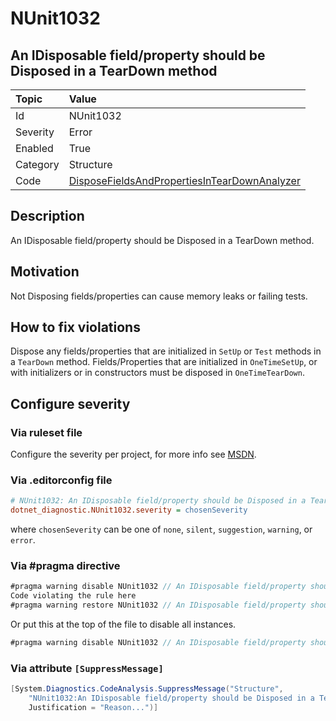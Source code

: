 # NUnit1032

## An IDisposable field/property should be Disposed in a TearDown method

| Topic    | Value
| :--      | :--
| Id       | NUnit1032
| Severity | Error
| Enabled  | True
| Category | Structure
| Code     | [DisposeFieldsAndPropertiesInTearDownAnalyzer](https://github.com/nunit/nunit.analyzers/blob/4.1.0/src/nunit.analyzers/DisposeFieldsAndPropertiesInTearDown/DisposeFieldsAndPropertiesInTearDownAnalyzer.cs)

## Description

An IDisposable field/property should be Disposed in a TearDown method.

## Motivation

Not Disposing fields/properties can cause memory leaks or failing tests.

## How to fix violations

Dispose any fields/properties that are initialized in `SetUp` or `Test` methods in a `TearDown` method.
Fields/Properties that are initialized in `OneTimeSetUp`, or with initializers or in constructors
must be disposed in `OneTimeTearDown`.

<!-- start generated config severity -->
## Configure severity

### Via ruleset file

Configure the severity per project, for more info see
[MSDN](https://learn.microsoft.com/en-us/visualstudio/code-quality/using-rule-sets-to-group-code-analysis-rules?view=vs-2022).

### Via .editorconfig file

```ini
# NUnit1032: An IDisposable field/property should be Disposed in a TearDown method
dotnet_diagnostic.NUnit1032.severity = chosenSeverity
```

where `chosenSeverity` can be one of `none`, `silent`, `suggestion`, `warning`, or `error`.

### Via #pragma directive

```csharp
#pragma warning disable NUnit1032 // An IDisposable field/property should be Disposed in a TearDown method
Code violating the rule here
#pragma warning restore NUnit1032 // An IDisposable field/property should be Disposed in a TearDown method
```

Or put this at the top of the file to disable all instances.

```csharp
#pragma warning disable NUnit1032 // An IDisposable field/property should be Disposed in a TearDown method
```

### Via attribute `[SuppressMessage]`

```csharp
[System.Diagnostics.CodeAnalysis.SuppressMessage("Structure",
    "NUnit1032:An IDisposable field/property should be Disposed in a TearDown method",
    Justification = "Reason...")]
```
<!-- end generated config severity -->
